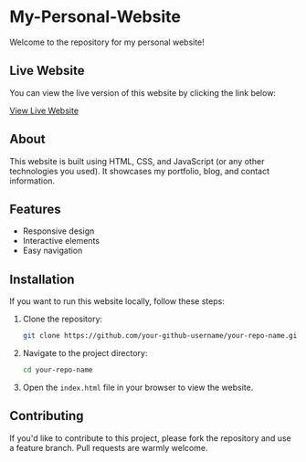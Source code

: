 # My-Personal-Website

Welcome to the repository for my personal website!

## Live Website

You can view the live version of this website by clicking the link below:

[View Live Website](https://youre.github.io/your-repo-name/)

## About

This website is built using HTML, CSS, and JavaScript (or any other technologies you used). It showcases my portfolio, blog, and contact information.

## Features

- Responsive design
- Interactive elements
- Easy navigation

## Installation

If you want to run this website locally, follow these steps:

1. Clone the repository:
    ```sh
    git clone https://github.com/your-github-username/your-repo-name.git
    ```

2. Navigate to the project directory:
    ```sh
    cd your-repo-name
    ```

3. Open the `index.html` file in your browser to view the website.

## Contributing

If you'd like to contribute to this project, please fork the repository and use a feature branch. Pull requests are warmly welcome.




